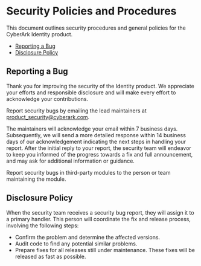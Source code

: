 # Security Policies and Procedures

This document outlines security procedures and general policies for the CyberArk Identity product.

  * [Reporting a Bug](#reporting-a-bug)
  * [Disclosure Policy](#disclosure-policy)

## Reporting a Bug

Thank you for improving the security of the Identity product. We appreciate your efforts and
responsible disclosure and will make every effort to acknowledge your
contributions.

Report security bugs by emailing the lead maintainers at product_security@cyberark.com.

The maintainers will acknowledge your email within 7 business days. Subsequently, we will 
send a more detailed response within 14 business days of our acknowledgement indicating
the next steps in handling your report. After the initial reply to your report, the security
team will endeavor to keep you informed of the progress towards a fix and full
announcement, and may ask for additional information or guidance.

Report security bugs in third-party modules to the person or team maintaining
the module.

## Disclosure Policy

When the security team receives a security bug report, they will assign it to a
primary handler. This person will coordinate the fix and release process,
involving the following steps:

  * Confirm the problem and determine the affected versions.
  * Audit code to find any potential similar problems.
  * Prepare fixes for all releases still under maintenance. These fixes will be
    released as fast as possible.